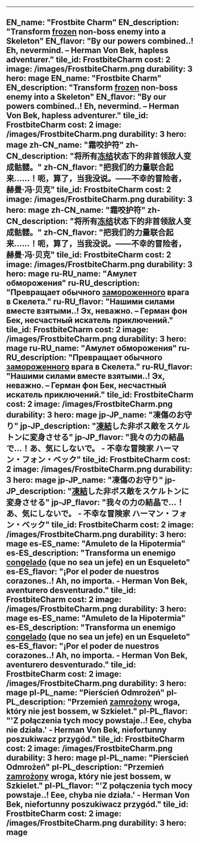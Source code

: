 ---

EN_name: "Frostbite Charm"
EN_description: "Transform <u>frozen</u> non-boss enemy into a Skeleton"
EN_flavor: "By our powers combined..!  Eh, nevermind. – Herman Von Bek, hapless adventurer."
tile_id: FrostbiteCharm
cost: 2
image: /images/FrostbiteCharm.png
durability: 3
hero: mage
EN_name: "Frostbite Charm"
EN_description: "Transform <u>frozen</u> non-boss enemy into a Skeleton"
EN_flavor: "By our powers combined..!  Eh, nevermind. – Herman Von Bek, hapless adventurer."
tile_id: FrostbiteCharm
cost: 2
image: /images/FrostbiteCharm.png
durability: 3
hero: mage
zh-CN_name: "霜咬护符"
zh-CN_description: "将所有<u>冻结</u>状态下的非首领敌人变成骷髅。"
zh-CN_flavor: "把我们的力量联合起来……！呃，算了，当我没说。——不幸的冒险者，赫曼·冯·贝克"
tile_id: FrostbiteCharm
cost: 2
image: /images/FrostbiteCharm.png
durability: 3
hero: mage
zh-CN_name: "霜咬护符"
zh-CN_description: "将所有<u>冻结</u>状态下的非首领敌人变成骷髅。"
zh-CN_flavor: "把我们的力量联合起来……！呃，算了，当我没说。——不幸的冒险者，赫曼·冯·贝克"
tile_id: FrostbiteCharm
cost: 2
image: /images/FrostbiteCharm.png
durability: 3
hero: mage
ru-RU_name: "Амулет обморожения"
ru-RU_description: "Превращает обычного <u>замороженного</u> врага в Скелета."
ru-RU_flavor: "Нашими силами вместе взятыми..! Эх, неважно. – Герман фон Бек, несчастный искатель приключений."
tile_id: FrostbiteCharm
cost: 2
image: /images/FrostbiteCharm.png
durability: 3
hero: mage
ru-RU_name: "Амулет обморожения"
ru-RU_description: "Превращает обычного <u>замороженного</u> врага в Скелета."
ru-RU_flavor: "Нашими силами вместе взятыми..! Эх, неважно. – Герман фон Бек, несчастный искатель приключений."
tile_id: FrostbiteCharm
cost: 2
image: /images/FrostbiteCharm.png
durability: 3
hero: mage
jp-JP_name: "凍傷のお守り"
jp-JP_description: "<u>凍結</u>した非ボス敵をスケルトンに変身させる"
jp-JP_flavor: "我々の力の結晶で…！あ、気にしないで。 - 不幸な冒険家 ハーマン・フォン・ベック"
tile_id: FrostbiteCharm
cost: 2
image: /images/FrostbiteCharm.png
durability: 3
hero: mage
jp-JP_name: "凍傷のお守り"
jp-JP_description: "<u>凍結</u>した非ボス敵をスケルトンに変身させる"
jp-JP_flavor: "我々の力の結晶で…！あ、気にしないで。 - 不幸な冒険家 ハーマン・フォン・ベック"
tile_id: FrostbiteCharm
cost: 2
image: /images/FrostbiteCharm.png
durability: 3
hero: mage
es-ES_name: "Amuleto de la Hipotermia"
es-ES_description: "Transforma un enemigo <u>congelado</u> (que no sea un jefe) en un Esqueleto"
es-ES_flavor: "¡Por el poder de nuestros corazones..! Ah, no importa. - Herman Von Bek, aventurero desventurado."
tile_id: FrostbiteCharm
cost: 2
image: /images/FrostbiteCharm.png
durability: 3
hero: mage
es-ES_name: "Amuleto de la Hipotermia"
es-ES_description: "Transforma un enemigo <u>congelado</u> (que no sea un jefe) en un Esqueleto"
es-ES_flavor: "¡Por el poder de nuestros corazones..! Ah, no importa. - Herman Von Bek, aventurero desventurado."
tile_id: FrostbiteCharm
cost: 2
image: /images/FrostbiteCharm.png
durability: 3
hero: mage
pl-PL_name: "Pierścień Odmrożeń"
pl-PL_description: "Przemień <u>zamrożony</u> wroga, który nie jest bossem, w Szkielet."
pl-PL_flavor: "'Z połączenia tych mocy powstaje..! Eee, chyba nie działa.' - Herman Von Bek, niefortunny poszukiwacz przygód."
tile_id: FrostbiteCharm
cost: 2
image: /images/FrostbiteCharm.png
durability: 3
hero: mage
pl-PL_name: "Pierścień Odmrożeń"
pl-PL_description: "Przemień <u>zamrożony</u> wroga, który nie jest bossem, w Szkielet."
pl-PL_flavor: "'Z połączenia tych mocy powstaje..! Eee, chyba nie działa.' - Herman Von Bek, niefortunny poszukiwacz przygód."
tile_id: FrostbiteCharm
cost: 2
image: /images/FrostbiteCharm.png
durability: 3
hero: mage
---